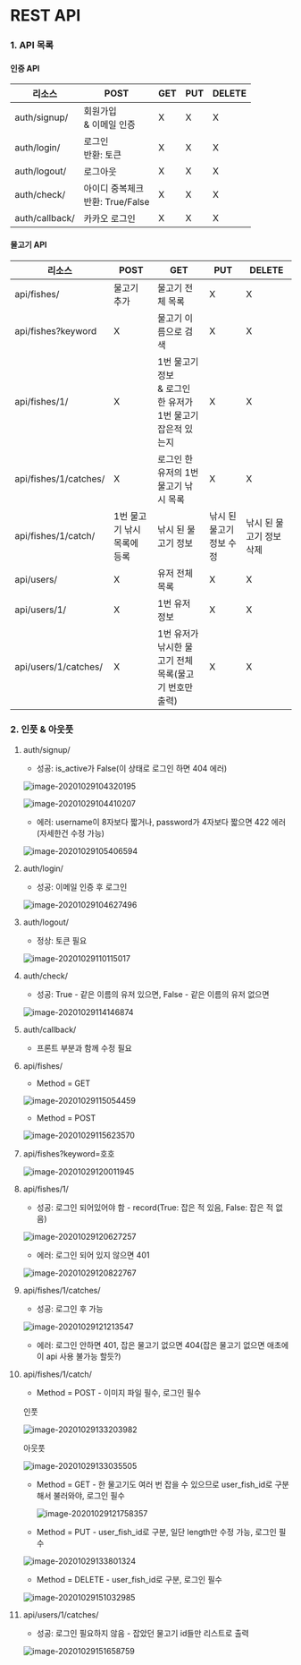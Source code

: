 # REST API

### 1. API 목록

#### 인증 API

| 리소스         | POST                                  | GET  | PUT  | DELETE |
| -------------- | ------------------------------------- | ---- | ---- | ------ |
| auth/signup/   | 회원가입<br />& 이메일 인증           | X    | X    | X      |
| auth/login/    | 로그인<br />반환: 토큰                | X    | X    | X      |
| auth/logout/   | 로그아웃                              | X    | X    | X      |
| auth/check/    | 아이디 중복체크<br />반환: True/False | X    | X    | X      |
| auth/callback/ | 카카오 로그인                         | X    | X    | X      |



#### 물고기 API

| 리소스                | POST                        | GET                                                          | PUT                      | DELETE                   |
| --------------------- | --------------------------- | ------------------------------------------------------------ | ------------------------ | ------------------------ |
| api/fishes/           | 물고기 추가                 | 물고기 전체 목록                                             | X                        | X                        |
| api/fishes?keyword    | X                           | 물고기 이름으로 검색                                         | X                        | X                        |
| api/fishes/1/         | X                           | 1번 물고기 정보<br />& 로그인 한 유저가 1번 물고기 잡은적 있는지 | X                        | X                        |
| api/fishes/1/catches/ | X                           | 로그인 한 유저의 1번 물고기 낚시 목록                        | X                        | X                        |
| api/fishes/1/catch/   | 1번 물고기 낚시 목록에 등록 | 낚시 된 물고기 정보                                          | 낚시 된 물고기 정보 수정 | 낚시 된 물고기 정보 삭제 |
| api/users/            | X                           | 유저 전체 목록                                               | X                        | X                        |
| api/users/1/          | X                           | 1번 유저 정보                                                | X                        | X                        |
| api/users/1/catches/  | X                           | 1번 유저가 낚시한 물고기 전체 목록(물고기 번호만 출력)       | X                        | X                        |



### 2. 인풋 & 아웃풋

1. auth/signup/

   - 성공: is_active가 False(이 상태로 로그인 하면 404 에러)

   ![image-20201029104320195](REST%20API.assets/image-20201029104320195.png)

   ![image-20201029104410207](REST%20API.assets/image-20201029104410207.png)

   

   - 에러: username이 8자보다 짧거나, password가 4자보다 짧으면 422 에러(자세한건 수정 가능)

   ![image-20201029105406594](REST%20API.assets/image-20201029105406594.png)



2. auth/login/

   - 성공: 이메일 인증 후 로그인

   ![image-20201029104627496](REST%20API.assets/image-20201029104627496.png)



3. auth/logout/

   - 정상: 토큰 필요

   ![image-20201029110115017](REST%20API.assets/image-20201029110115017.png)



4. auth/check/

   - 성공: True - 같은 이름의 유저 있으면, False - 같은 이름의 유저 없으면

   ![image-20201029114146874](REST%20API.assets/image-20201029114146874.png)



5. auth/callback/ 
   - 프론트 부분과 함께 수정 필요



6. api/fishes/ 

   - Method = GET

   ![image-20201029115054459](REST%20API.assets/image-20201029115054459.png)

   

   - Method = POST

   ![image-20201029115623570](REST%20API.assets/image-20201029115623570.png)



7. api/fishes?keyword=호호

   ![image-20201029120011945](REST%20API.assets/image-20201029120011945.png)



8. api/fishes/1/

   - 성공: 로그인 되어있어야 함 - record(True: 잡은 적 있음, False: 잡은 적 없음)

   ![image-20201029120627257](REST%20API.assets/image-20201029120627257.png)

   

   - 에러: 로그인 되어 있지 않으면 401

   ![image-20201029120822767](REST%20API.assets/image-20201029120822767.png)



9. api/fishes/1/catches/

   - 성공: 로그인 후 가능

   ![image-20201029121213547](REST%20API.assets/image-20201029121213547.png)

   

   - 에러: 로그인 안하면 401, 잡은 물고기 없으면 404(잡은 물고기 없으면 애초에 이 api 사용 불가능 할듯?) 

   

10. api/fishes/1/catch/

    - Method = POST - 이미지 파일 필수, 로그인 필수

    인풋

    ![image-20201029133203982](REST%20API.assets/image-20201029133203982.png)

    아웃풋

    ![image-20201029133035505](REST%20API.assets/image-20201029133035505.png)

    

    - Method = GET - 한 물고기도 여러 번 잡을 수 있으므로 user_fish_id로 구분해서 불러와야, 로그인 필수

      ![image-20201029121758357](REST%20API.assets/image-20201029121758357.png)

      

    - Method = PUT - user_fish_id로 구분,  일단 length만 수정 가능, 로그인 필수

    ![image-20201029133801324](REST%20API.assets/image-20201029133801324.png)

    

    - Method = DELETE - user_fish_id로 구분, 로그인 필수

    ![image-20201029151032985](REST%20API.assets/image-20201029151032985.png)

11. api/users/1/catches/

    - 성공:  로그인 필요하지 않음 - 잡았던 물고기 id들만 리스트로 출력

    ![image-20201029151658759](REST%20API.assets/image-20201029151658759.png)